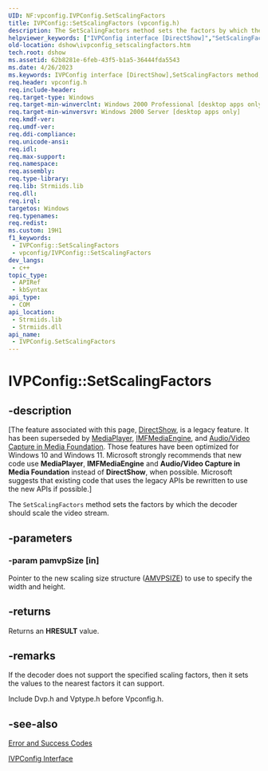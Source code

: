 ```yaml
---
UID: NF:vpconfig.IVPConfig.SetScalingFactors
title: IVPConfig::SetScalingFactors (vpconfig.h)
description: The SetScalingFactors method sets the factors by which the decoder should scale the video stream.
helpviewer_keywords: ["IVPConfig interface [DirectShow]","SetScalingFactors method","IVPConfig.SetScalingFactors","IVPConfig::SetScalingFactors","IVPConfigSetScalingFactors","SetScalingFactors","SetScalingFactors method [DirectShow]","SetScalingFactors method [DirectShow]","IVPConfig interface","dshow.ivpconfig_setscalingfactors","vpconfig/IVPConfig::SetScalingFactors"]
old-location: dshow\ivpconfig_setscalingfactors.htm
tech.root: dshow
ms.assetid: 62b8281e-6feb-43f5-b1a5-36444fda5543
ms.date: 4/26/2023
ms.keywords: IVPConfig interface [DirectShow],SetScalingFactors method, IVPConfig.SetScalingFactors, IVPConfig::SetScalingFactors, IVPConfigSetScalingFactors, SetScalingFactors, SetScalingFactors method [DirectShow], SetScalingFactors method [DirectShow],IVPConfig interface, dshow.ivpconfig_setscalingfactors, vpconfig/IVPConfig::SetScalingFactors
req.header: vpconfig.h
req.include-header: 
req.target-type: Windows
req.target-min-winverclnt: Windows 2000 Professional [desktop apps only]
req.target-min-winversvr: Windows 2000 Server [desktop apps only]
req.kmdf-ver: 
req.umdf-ver: 
req.ddi-compliance: 
req.unicode-ansi: 
req.idl: 
req.max-support: 
req.namespace: 
req.assembly: 
req.type-library: 
req.lib: Strmiids.lib
req.dll: 
req.irql: 
targetos: Windows
req.typenames: 
req.redist: 
ms.custom: 19H1
f1_keywords:
 - IVPConfig::SetScalingFactors
 - vpconfig/IVPConfig::SetScalingFactors
dev_langs:
 - c++
topic_type:
 - APIRef
 - kbSyntax
api_type:
 - COM
api_location:
 - Strmiids.lib
 - Strmiids.dll
api_name:
 - IVPConfig.SetScalingFactors
---
```


# IVPConfig::SetScalingFactors


## -description

\[The feature associated with this page, [DirectShow](/windows/win32/directshow/directshow), is a legacy feature. It has been superseded by [MediaPlayer](/uwp/api/Windows.Media.Playback.MediaPlayer), [IMFMediaEngine](/windows/win32/api/mfmediaengine/nn-mfmediaengine-imfmediaengine), and [Audio/Video Capture in Media Foundation](windows/win32/medfound/audio-video-capture-in-media-foundation). Those features have been optimized for Windows 10 and Windows 11. Microsoft strongly recommends that new code use **MediaPlayer**, **IMFMediaEngine** and **Audio/Video Capture in Media Foundation** instead of **DirectShow**, when possible. Microsoft suggests that existing code that uses the legacy APIs be rewritten to use the new APIs if possible.\]

The <code>SetScalingFactors</code> method sets the factors by which the decoder should scale the video stream.

## -parameters

### -param pamvpSize [in]

Pointer to the new scaling size structure (<a href="/previous-versions/windows/desktop/api/vptype/ns-vptype-amvpsize">AMVPSIZE</a>) to use to specify the width and height.

## -returns

Returns an <b>HRESULT</b> value.

## -remarks

If the decoder does not support the specified scaling factors, then it sets the values to the nearest factors it can support.

Include Dvp.h and Vptype.h before Vpconfig.h.

## -see-also

<a href="/windows/desktop/DirectShow/error-and-success-codes">Error and Success Codes</a>



<a href="/windows/desktop/api/vpconfig/nn-vpconfig-ivpconfig">IVPConfig Interface</a>